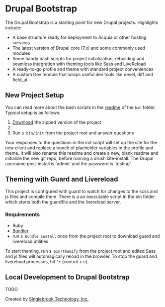 # Drupal Bootstrap

The Drupal Bootstrap is a starting point for new Drupal projects. Highlights include:

  - A base structure ready for deployment to Acquia or other hosting services
  - The latest version of Drupal core (7.x) and some commonly used modules
  - Some handy bash scripts for project initialization, rebuilding and seamless integration with theming tools like Sass and LiveReload
  - A ready-to-go profile and theme with standard project conveniences
  - A custom Dev module that wraps useful dev tools like devel, diff and field_ui

## New Project Setup

You can read more about the bash scripts in the [readme](https://github.com/singlebrook/drupal_bootstrap/tree/master/bin) of the `bin` folder. Typical setup is as follows:

  1. [Download](https://github.com/singlebrook/drupal_bootstrap/zipball/master) the zipped version of the project
  2.
  3. Run `$ bin/init` from the project root and answer questions

Your responses to the questions in the init script will set up the site for the new client and replace a bunch of placholder variables in the profile and theme. It will also rename this readme and create a new, blank readme and initialize the new git repo, before running a drush site-install. The Drupal username post-install is 'admin' and the password is 'testing'.

## Theming with Guard and Livereload

This project is configured with guard to watch for changes to the scss and js files and compile them. There is a an executable script in the bin folder which starts both the guardfile and the livereload server.

### Requirements

  - Ruby
  - [Bundler](http://bundler.io/)
  - run `$ bundle install` once from the project root to download guard and livereload utilities

To start theming, run `$ bin/themify` from the project root and edited Sass and js files will automagically reload in the browser. To stop the guard and livereload processes, hit `^c` (control + c).

## Local Development to Drupal Bootstrap

TODO


Created by [Singlebrook Technology, Inc.](http://singlebrook.com)
